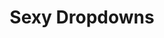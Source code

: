 ---
layout: workss_entry
title: Sexy Dropdowns
categories: [work]
external_link: http://jefff.co/test/drops/
---